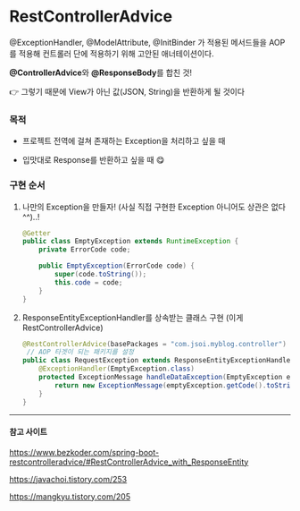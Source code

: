 # RestControllerAdvice

@ExceptionHandler, @ModelAttribute, @InitBinder 가 적용된 메서드들을 AOP를 적용해 컨트롤러 단에 적용하기 위해 고안된 애너테이션이다.

**@ControllerAdvice**와 **@ResponseBody**를 합친 것!

👉 그렇기 때문에 View가 아닌 값(JSON, String)을 반환하게 될 것이다



### 목적

- 프로젝트 전역에 걸쳐 존재하는 Exception을 처리하고 싶을 때

- 입맛대로 Response를 반환하고 싶을 때 :yum:





### 구현 순서

1. 나만의 Exception을 만들자! (사실 직접 구현한 Exception 아니어도 상관은 없다 ^^)..!

   ```java
   @Getter
   public class EmptyException extends RuntimeException {
       private ErrorCode code;
   
       public EmptyException(ErrorCode code) {
           super(code.toString());
           this.code = code;
       }
   }
   ```

2. ResponseEntityExceptionHandler를 상속받는 클래스 구현 (이게 RestControllerAdvice)

   ```java
   @RestControllerAdvice(basePackages = "com.jsoi.myblog.controller") 
   	// AOP 타겟이 되는 패키지를 설정
   public class RequestException extends ResponseEntityExceptionHandler {
       @ExceptionHandler(EmptyException.class)
       protected ExceptionMessage handleDataException(EmptyException emptyException) {
           return new ExceptionMessage(emptyException.getCode().toString());
       }
   }
   ```

   







--------

#### 참고 사이트

https://www.bezkoder.com/spring-boot-restcontrolleradvice/#RestControllerAdvice_with_ResponseEntity

<https://javachoi.tistory.com/253>

<https://mangkyu.tistory.com/205>